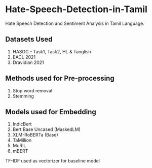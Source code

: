# Hate-Speech-Detection-in-Tamil

Hate Speech Detection and Sentiment Analysis in Tamil Language.

## Datasets Used
1. HASOC - Task1, Task2, HL & Tanglish
2. EACL 2021
3. Dravidian 2021

## Methods used for Pre-processing
1. Stop word removal
2. Stemming

## Models used for Embedding
1. IndicBert
2. Bert Base Uncased (MaskedLM)
3. XLM-RoBERTa (Base)
4. TaMillion
5. MuRIL
6. mBERT

TF-IDF used as vectorizer for baseline model
